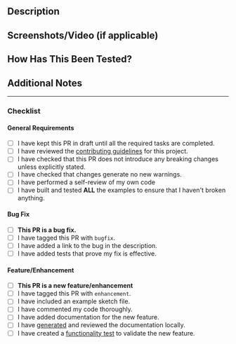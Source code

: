 ## Description

<!-- Please include a summary of the change and/or which issue is fixed. Include any relevant motivation and context. -->

## Screenshots/Video (if applicable)

<!-- If applicable, add screenshots to help explain your changes. -->

## How Has This Been Tested?

<!-- Please describe the tests that you ran to verify your changes. Provide instructions so we can reproduce. -->

## Additional Notes

<!-- Add any other relevant information about the PR here. -->

---

### Checklist

<!-- Note: Without all of these items checked the PR will not be reviewed. -->

#### General Requirements

- [ ] I have kept this PR in draft until all the required tasks are completed.
- [ ] I have reviewed the [contributing guidelines](/CONTRIBUTING.md) for this project.
- [ ] I have checked that this PR does not introduce any breaking changes unless explicitly stated.
- [ ] I have checked that changes generate no new warnings.
- [ ] I have performed a self-review of my own code
- [ ] I have built and tested **ALL** the examples to ensure that I haven't broken anything.

#### Bug Fix

<!-- Delete this section if it doesn't apply to your PR. -->

- [ ] **This PR is a bug fix.**
- [ ] I have tagged this PR with `bugfix`.
- [ ] I have added a link to the bug in the description.
- [ ] I have added tests that prove my fix is effective.

#### Feature/Enhancement

<!-- Delete this section if it doesn't apply to your PR. -->

- [ ] **This PR is a new feature/enhancement**
- [ ] I have tagged this PR with `enhancement`.
- [ ] I have included an example sketch file.
- [ ] I have commented my code thoroughly.
- [ ] I have added documentation for the new feature.
- [ ] I have [generated](/docs/README.md) and reviewed the documentation locally.
- [ ] I have created a [functionality test](/test/README.md) to validate the new feature.
